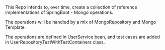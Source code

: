 This Repo intends to, over time, create a collection of reference implementations of SpringBoot - Mongo operations.

The operations will be handled by a mix of MongoRepository and Mongo Template.

The operations are defined in UserService bean, and test cases are added in UserRepositoryTestWithTestContainers class.


